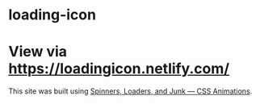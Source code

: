 # loading-icon
# View via https://loadingicon.netlify.com/

This site was built using [Spinners, Loaders, and Junk — CSS Animations](https://www.youtube.com/watch?v=lQxt6TdzsAo).